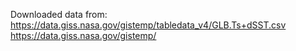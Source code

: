 Downloaded data from:
https://data.giss.nasa.gov/gistemp/tabledata_v4/GLB.Ts+dSST.csv
https://data.giss.nasa.gov/gistemp/